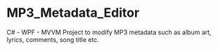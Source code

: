 # MP3_Metadata_Editor
C# - WPF - MVVM Project to modify MP3 metadata such as album art, lyrics, comments, song title etc.
